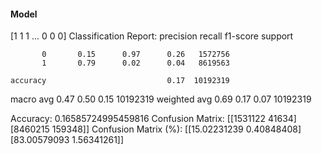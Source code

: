 #### Model
[1 1 1 ... 0 0 0]
Classification Report:
              precision    recall  f1-score   support

           0       0.15      0.97      0.26   1572756
           1       0.79      0.02      0.04   8619563

    accuracy                           0.17  10192319
   macro avg       0.47      0.50      0.15  10192319
weighted avg       0.69      0.17      0.07  10192319

Accuracy: 0.16585724995459816
Confusion Matrix:
[[1531122   41634]
 [8460215  159348]]
Confusion Matrix (%):
[[15.02231239  0.40848408]
 [83.00579093  1.56341261]]
